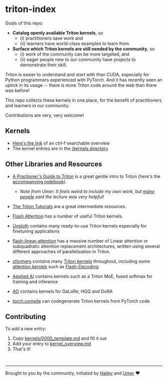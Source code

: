 # triton-index

Goals of this repo:
- **Catalog openly available Triton kernels**, so
    - (i) practitioners save work and
    - (ii) learners have world-class examples to learn from.
- **Surface which Triton kernels are still needed by the community**, so
    -  (i) work of the community can be more targeted, and
    - (ii) eager people new to our community have projects to demonstrate their skill.

Triton is easier to understand and start with than CUDA, especially for Python programmers experienced with PyTorch. And it has recently seen an uptick in its usage -- there is more Triton code around the web than there was before!

This repo collects these kernels in one place, for the benefit of practitioners and learners in our community.

Contributions are very, very welcome!

## Kernels

- [Here's the link](kernel_overview.md) of an ctrl-f searchable overview
- The kernel entries are in the [/kernels directory](/kernels/)

## Other Libraries and Resources

- [A Practioner's Guide to Triton](https://www.youtube.com/watch?v=DdTsX6DQk24&t=93s) is a great gentle intro to Triton (here's the [accompanying notebook](https://github.com/cuda-mode/lectures/blob/main/lecture%2014/A_Practitioners_Guide_to_Triton.ipynb)).
    - _Note from Umer: It feels weird to include my own work, but [many](https://twitter.com/jeremyphoward/status/1781438834561126776) [people](https://twitter.com/marksaroufim/status/1778978773721092274) said the lecture was very helpful!_

- [The Triton Tutorials](https://triton-lang.org/main/getting-started/tutorials/index.html) are a great intermediate resources.
- [Flash Attention](https://github.com/Dao-AILab/flash-attention/tree/main/flash_attn/ops/triton) has a number of useful Triton kernels.
- [Unsloth](https://github.com/unslothai/unsloth) contains many ready-to-use Triton kernels especially for finetuning applications
- [flash-linear-attention](https://github.com/sustcsonglin/flash-linear-attention) has a massive number of Linear attention or subquadratic attention replacement architectures, written using several different approaches of parallelization in Triton.
- [xformers](https://github.com/facebookresearch/xformers/) contains many [Triton kernels](https://github.com/facebookresearch/xformers/tree/main/xformers/triton) throughout, including some [attention kernels](https://github.com/facebookresearch/xformers/blob/main/xformers/ops/fmha/triton_splitk.py) such as [Flash-Decoding](https://pytorch.org/blog/flash-decoding/).
- [Applied AI](https://github.com/pytorch-labs/applied-ai) contains kernels such as a Triton MoE, fused softmax for training and inference
- [AO](https://github.com/pytorch/ao/tree/main/torchao/prototype) contains kernels for GaLoRe, HQQ and DoRA
- [torch.compile](https://twitter.com/johnowhitaker/status/1746275479806742664) can codegenerate Triton kernels from PyTorch code


## Contributing

To add a new entry:
1. Copy [kernels/0000_template.md](kernels/0000_template.md) and fill it out
2. Add your entry to [kernel_overview.md](kernel_overview.md)
3. That's it!

<br/>

---

Brought to you by the communtiy, initiated by [Hailey](https://x.com/haileysch__) and [Umer](https://x.com/UmerHAdil) ❤️
